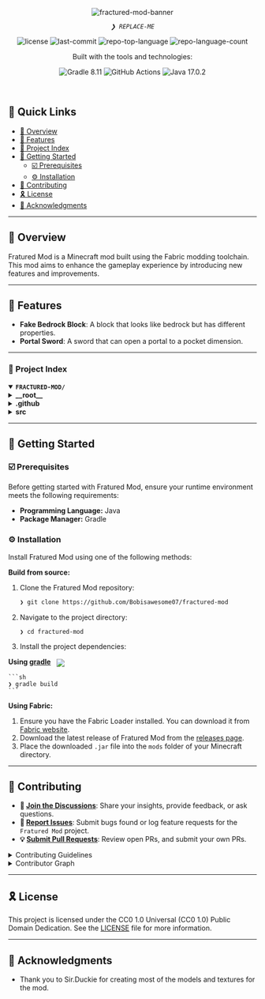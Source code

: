 <p align="center">
    <img src="[https://i.ibb.co/pjj4GGbg/Factions-of-the-Fractured-Realm.webp](https://i.ibb.co/gLZjX656/6ecd908e934fc742dbd9b4ca1dae15ae80087e9c-96.webp)" alt="fractured-mod-banner">
</p>
<p align="center">
    <em><code>❯ REPLACE-ME</code></em>
</p>
<p align="center">
    <img src="https://img.shields.io/github/license/Bobisawesome07/fractured-mod?style=plastic&logo=opensourceinitiative&logoColor=white&color=0059ff" alt="license">
    <img src="https://img.shields.io/github/last-commit/Bobisawesome07/fractured-mod?style=plastic&logo=git&logoColor=white&color=0059ff" alt="last-commit">
    <img src="https://img.shields.io/github/languages/top/Bobisawesome07/fractured-mod?style=plastic&color=0059ff" alt="repo-top-language">
    <img src="https://img.shields.io/github/languages/count/Bobisawesome07/fractured-mod?style=plastic&color=0059ff" alt="repo-language-count">
</p>
<p align="center">Built with the tools and technologies:</p>
<p align="center">
    <img src="https://img.shields.io/badge/Gradle-02303A.svg?style=plastic&logo=Gradle&logoColor=white" alt="Gradle 8.11">
    <img src="https://img.shields.io/badge/GitHub%20Actions-2088FF.svg?style=plastic&logo=GitHub-Actions&logoColor=white" alt="GitHub Actions">
    <img src="https://img.shields.io/badge/java-%23ED8B00.svg?style=plastic&logo=openjdk&logoColor=white" alt="Java 17.0.2">
</p>
<br>

## 🔗 Quick Links

- [📍 Overview](#-overview)
- [👾 Features](#-features)
- [📂 Project Index](#-project-index)
- [🚀 Getting Started](#-getting-started)
  - [☑️ Prerequisites](#-prerequisites)
  - [⚙️ Installation](#-installation)
- [🔰 Contributing](#-contributing)
- [🎗 License](#-license)
- [🙌 Acknowledgments](#-acknowledgments)

---

## 📍 Overview

Fratured Mod is a Minecraft mod built using the Fabric modding toolchain. This mod aims to enhance the gameplay experience by introducing new features and improvements.

---

## 👾 Features

- **Fake Bedrock Block**: A block that looks like bedrock but has different properties.
- **Portal Sword**: A sword that can open a portal to a pocket dimension.

---

### 📂 Project Index

<details open>
    <summary><b><code>FRACTURED-MOD/</code></b></summary>
    <details> <!-- __root__ Submodule -->
        <summary><b>__root__</b></summary>
        <blockquote>
            <table>
            <tr>
                <td><b><a href='https://github.com/Bobisawesome07/fractured-mod/blob/bob/gradlew.bat'>gradlew.bat</a></b></td>
                <td><code>Windows batch file for building the project.</code></td>
            </tr>
            <tr>
                <td><b><a href='https://github.com/Bobisawesome07/fractured-mod/blob/bob/build.gradle'>build.gradle</a></b></td>
                <td><code>Gradle build script with project dependencies and tasks.</code></td>
            </tr>
            <tr>
                <td><b><a href='https://github.com/Bobisawesome07/fractured-mod/blob/bob/settings.gradle'>settings.gradle</a></b></td>
                <td><code>Settings for the Gradle build.</code></td>
            </tr>
            <tr>
                <td><b><a href='https://github.com/Bobisawesome07/fractured-mod/blob/bob/README.md'>README.md</a></b></td>
                <td><code>Project README with detailed information.</code></td>
            </tr>
            </table>
        </blockquote>
    </details>
    <details> <!-- .github Submodule -->
        <summary><b>.github</b></summary>
        <blockquote>
            <details>
                <summary><b>workflows</b></summary>
                <blockquote>
                    <table>
                    <tr>
                        <td><b><a href='https://github.com/Bobisawesome07/fractured-mod/blob/bob/.github/workflows/build.yml'>build.yml</a></b></td>
                        <td><code>GitHub Actions workflow for building the project.</code></td>
                    </tr>
                    </table>
                </blockquote>
            </details>
        </blockquote>
    </details>
    <details> <!-- src Submodule -->
        <summary><b>src</b></summary>
        <blockquote>
            <details>
                <summary><b>main</b></summary>
                <blockquote>
                    <details>
                        <summary><b>resources</b></summary>
                        <blockquote>
                            <table>
                            <tr>
                                <td><b><a href='https://github.com/Bobisawesome07/fractured-mod/blob/bob/src/main/resources/fractured-mod.mixins.json'>fractured-mod.mixins.json</a></b></td>
                                <td><code>Mixin configuration for the mod.</code></td>
                            </tr>
                            <tr>
                                <td><b><a href='https://github.com/Bobisawesome07/fractured-mod/blob/bob/src/main/resources/fabric.mod.json'>fabric.mod.json</a></b></td>
                                <td><code>Fabric mod metadata.</code></td>
                            </tr>
                            </table>
                        </blockquote>
                    </details>
                    <details>
                        <summary><b>java</b></summary>
                        <blockquote>
                            <details>
                                <summary><b>com</b></summary>
                                <blockquote>
                                    <details>
                                        <summary><b>fofr</b></summary>
                                        <blockquote>
                                            <table>
                                            <tr>
                                                <td><b><a href='https://github.com/Bobisawesome07/fractured-mod/blob/bob/src/main/java/com/fofr/FracturedMod.java'>FracturedMod.java</a></b></td>
                                                <td><code>Main class for the mod.</code></td>
                                            </tr>
                                            </table>
                                            <details>
                                                <summary><b>mixin</b></summary>
                                                <blockquote>
                                                    <table>
                                                    <tr>
                                                        <td><b><a href='https://github.com/Bobisawesome07/fractured-mod/blob/bob/src/main/java/com/fofr/mixin/ExampleMixin.java'>ExampleMixin.java</a></b></td>
                                                        <td><code>Example mixin class for the mod.</code></td>
                                                    </tr>
                                                    </table>
                                                </blockquote>
                                            </details>
                                        </blockquote>
                                    </details>
                                </blockquote>
                            </details>
                        </blockquote>
                    </details>
                </blockquote>
            </details>
            <details>
                <summary><b>client</b></summary>
                <blockquote>
                    <details>
                        <summary><b>resources</b></summary>
                        <blockquote>
                            <table>
                            <tr>
                                <td><b><a href='https://github.com/Bobisawesome07/fractured-mod/blob/bob/src/client/resources/fractured-mod.client.mixins.json'>fractured-mod.client.mixins.json</a></b></td>
                                <td><code>Client-side mixin configuration for the mod.</code></td>
                            </tr>
                            </table>
                        </blockquote>
                    </details>
                    <details>
                        <summary><b>java</b></summary>
                        <blockquote>
                            <details>
                                <summary><b>com</b></summary>
                                <blockquote>
                                    <details>
                                        <summary><b>fofr</b></summary>
                                        <blockquote>
                                            <table>
                                            <tr>
                                                <td><b><a href='https://github.com/Bobisawesome07/fractured-mod/blob/bob/src/client/java/com/fofr/FracturedModClient.java'>FracturedModClient.java</a></b></td>
                                                <td><code>Client entry point for the mod.</code></td>
                                            </tr>
                                            <tr>
                                                <td><b><a href='https://github.com/Bobisawesome07/fractured-mod/blob/bob/src/client/java/com/fofr/FracturedModDataGenerator.java'>FracturedModDataGenerator.java</a></b></td>
                                                <td><code>Data generator class for the mod.</code></td>
                                            </tr>
                                            </table>
                                            <details>
                                                <summary><b>mixin</b></summary>
                                                <blockquote>
                                                    <details>
                                                        <summary><b>client</b></summary>
                                                        <blockquote>
                                                            <table>
                                                            <tr>
                                                                <td><b><a href='https://github.com/Bobisawesome07/fractured-mod/blob/bob/src/client/java/com/fofr/mixin/client/ExampleClientMixin.java'>ExampleClientMixin.java</a></b></td>
                                                                <td><code>Example client-side mixin class for the mod.</code></td>
                                                            </tr>
                                                            </table>
                                                        </blockquote>
                                                    </details>
                                                </blockquote>
                                            </details>
                                        </blockquote>
                                    </details>
                                </blockquote>
                            </details>
                        </blockquote>
                    </details>
                </blockquote>
            </details>
        </blockquote>
    </details>
</details>

---

## 🚀 Getting Started

### ☑️ Prerequisites

Before getting started with Fratured Mod, ensure your runtime environment meets the following requirements:

- **Programming Language:** Java
- **Package Manager:** Gradle

### ⚙️ Installation

Install Fratured Mod using one of the following methods:

**Build from source:**

1. Clone the Fratured Mod repository:

    ```sh
    ❯ git clone https://github.com/Bobisawesome07/fractured-mod
    ```

2. Navigate to the project directory:

    ```sh
    ❯ cd fractured-mod
    ```

3. Install the project dependencies:

**Using [gradle](http://_vscodecontentref_/1)** &nbsp; [<img align="center" src="https://img.shields.io/badge/Gradle-02303A.svg?style=plastic&logo=gradle&logoColor=white" />](https://gradle.org/)

    ```sh
    ❯ gradle build
    ```

**Using Fabric:**

1. Ensure you have the Fabric Loader installed. You can download it from [Fabric website](https://fabricmc.net/use/).
2. Download the latest release of Fratured Mod from the [releases page](https://github.com/Bobisawesome07/fractured-mod/releases).
3. Place the downloaded `.jar` file into the `mods` folder of your Minecraft directory.

---

## 🔰 Contributing

- **💬 [Join the Discussions](https://github.com/Bobisawesome07/fractured-mod/discussions)**: Share your insights, provide feedback, or ask questions.
- **🐛 [Report Issues](https://github.com/Bobisawesome07/fractured-mod/issues)**: Submit bugs found or log feature requests for the `Fratured Mod` project.
- **💡 [Submit Pull Requests](https://github.com/Bobisawesome07/fractured-mod/blob/main/CONTRIBUTING.md)**: Review open PRs, and submit your own PRs.

<details closed>
<summary>Contributing Guidelines</summary>

1. **Fork the Repository**: Start by forking the project repository to your GitHub account.
2. **Clone Locally**: Clone the forked repository to your local machine using a git client.

    ```sh
    git clone https://github.com/Bobisawesome07/fractured-mod
    ```

3. **Create a New Branch**: Always work on a new branch, giving it a descriptive name.

    ```sh
    git checkout -b new-feature-x
    ```

4. **Make Your Changes**: Develop and test your changes locally.
5. **Commit Your Changes**: Commit with a clear message describing your updates.

    ```sh
    git commit -m 'Implemented new feature x.'
    ```

6. **Push to GitHub**: Push the changes to your forked repository.

    ```sh
    git push origin new-feature-x
    ```

7. **Submit a Pull Request**: Create a PR against the original project repository. Clearly describe the changes and their motivations.
8. **Review**: Once your PR is reviewed and approved, it will be merged into the main branch. Congratulations on your contribution!

</details>

<details closed>
<summary>Contributor Graph</summary>
<br>
<p align="left">
   <a href="https://github.com/Bobisawesome07/fractured-mod/graphs/contributors">
      <img src="https://contrib.rocks/image?repo=Bobisawesome07/fractured-mod" alt="Contributor Graph">
   </a>
</p>
</details>

---

## 🎗 License

This project is licensed under the CC0 1.0 Universal (CC0 1.0) Public Domain Dedication. See the [LICENSE](http://_vscodecontentref_/2) file for more information.

---

## 🙌 Acknowledgments

- Thank you to Sir.Duckie for creating most of the models and textures for the mod.

```` ▋
